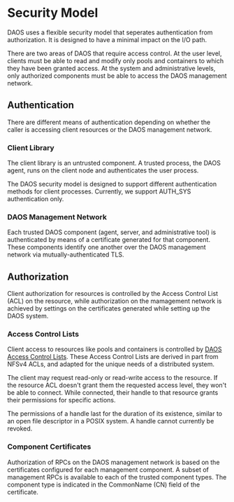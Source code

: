 <a id="4.4"></a>
# Security Model

DAOS uses a flexible security model that seperates authentication from
authorization. It is designed to have a minimal impact on the I/O path.

There are two areas of DAOS that require access control. At the user level,
clients must be able to read and modify only pools and containers to which they
have been granted access. At the system and administrative levels, only
authorized components must be able to access the DAOS management network.

<a id="4.4.1"></a>
## Authentication

There are different means of authentication depending on whether the caller is
accessing client resources or the DAOS management network.

### Client Library

The client library is an untrusted component. A trusted process, the DAOS agent,
runs on the client node and authenticates the user process.

The DAOS security model is designed to support different authentication methods
for client processes. Currently, we support AUTH_SYS authentication only.

### DAOS Management Network

Each trusted DAOS component (agent, server, and administrative tool) is
authenticated by means of a certificate generated for that component. These
components identify one another over the DAOS management network via
mutually-authenticated TLS.

<a id="4.4.2"></a>
## Authorization

Client authorization for resources is controlled by the Access Control List
(ACL) on the resource, while authorization on the mamagement network is
achieved by settings on the certificates generated while setting up the DAOS
system.

### Access Control Lists

Client access to resources like pools and containers is controlled by
[DAOS Access Control Lists](/doc/user/acl.md). These Access Control Lists are
derived in part from NFSv4 ACLs, and adapted for the unique needs of a
distributed system.

The client may request read-only or read-write access to the resource. If the
resource ACL doesn't grant them the requested access level, they won't
be able to connect. While connected, their handle to that resource grants their
permissions for specific actions.

The permissions of a handle last for the duration of its existence, similar to
an open file descriptor in a POSIX system. A handle cannot currently be revoked.

### Component Certificates

Authorization of RPCs on the DAOS management network is based on the
certificates configured for each management component. A subset of management
RPCs is available to each of the trusted component types. The component type
is indicated in the CommonName (CN) field of the certificate.
